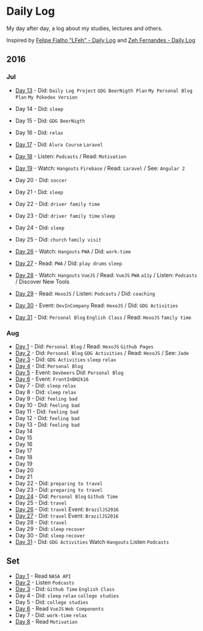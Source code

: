 # Daily Log

My day after day, a log about my studies, lectures and others.


Inspired by [Felipe Fialho "LFeh" - Daily Log](https://github.com/LFeh/dailylog) and [Zeh Fernandes - Daily Log](https://github.com/zehfernandes/dailylog/)


## 2016

### Jul

- [Day 13](https://github.com/YanMagale/dailylog/blob/master/registries/07-13-2016.md) -  Did: `Daily Log Project` `GDG BeerNigth Plan` `My Personal Blog Plan` `My Pókedex Version`

- Day 14 - Did: `sleep`

- Day 15 - Did: `GDG BeerNigth`

- Day 16 - Did: `relax`

- [Day 17](https://github.com/YanMagale/dailylog/blob/master/registries/07-17-2016.md) -  Did: `Alura Course` `Laravel`

- [Day 18](https://github.com/YanMagale/dailylog/blob/master/registries/07-18-2016.md) -  Listen: `Podcasts` / Read: `Motivation`

- [Day 19](https://github.com/YanMagale/dailylog/blob/master/registries/07-19-2016.md) -  Watch: `Hangouts` `Firebase` / Read: `Laravel` / See: `Angular 2`
- Day 20 - Did: `soccer`
- Day 21 - Did: `sleep`
- Day 22 - Did: `driver family time`
- Day 23 - Did: `driver family time` `sleep`
- Day 24 - Did: `sleep`
- Day 25 - Did: `church` `family visit`
- [Day 26](https://github.com/YanMagale/dailylog/blob/master/registries/07-26-2016.md) -  Watch: `Hangouts` `PWA` / Did: `work-time`
- [Day 27](https://github.com/YanMagale/dailylog/blob/master/registries/07-27-2016.md) - Read: `PWA` / Did: `play drums` `sleep`
- [Day 28](https://github.com/YanMagale/dailylog/blob/master/registries/07-28-2016.md) -  Watch: `Hangouts` `VueJS` / Read: `VueJS` `PWA` `a11y` / Listen: `Podcasts` / Discover New Tools
- [Day 29](https://github.com/YanMagale/dailylog/blob/master/registries/07-29-2016.md) -  Read: `HexoJS` / Listen: `Podcasts` / Did: `coaching`
- [Day 30](https://github.com/YanMagale/dailylog/blob/master/registries/07-30-2016.md) -  Event: `DevInCompany`  Read: `HexoJS` / Did: `GDG Activities`
- [Day 31](https://github.com/YanMagale/dailylog/blob/master/registries/07-31-2016.md) -  Did: `Personal Blog` `English Class` / Read: `HexoJS` `family time`


### Aug
- [Day 1](https://github.com/YanMagale/dailylog/blob/master/registries/08-01-2016.md) -  Did: `Personal Blog` / Read: `HexoJS`  `Github Pages`
- [Day 2](https://github.com/YanMagale/dailylog/blob/master/registries/08-02-2016.md) -  Did: `Personal Blog` `GDG Activities` / Read: `HexoJS` / See: `Jade`
- [Day 3](https://github.com/YanMagale/dailylog/blob/master/registries/08-03-2016.md) -  Did: `GDG Activities` `sleep` `relax`
- [Day 4](https://github.com/YanMagale/dailylog/blob/master/registries/08-04-2016.md) -  Did: `Personal Blog`
- [Day 5](https://github.com/YanMagale/dailylog/blob/master/registries/08-05-2016.md) -  Event: `Devbeers` Did: `Personal Blog`
- [Day 6](https://github.com/YanMagale/dailylog/blob/master/registries/08-06-2016.md) -  Event: `FrontInBH2k16`
- Day 7 - Did: `sleep` `relax`
- Day 8 - Did: `sleep` `relax`
- Day 9 - Did: `feeling bad`
- Day 10 - Did: `feeling bad`
- Day 11 - Did: `feeling bad`
- Day 12 - Did: `feeling bad`
- Day 13 - Did: `feeling bad`
- Day 14  
- Day 15  
- Day 16
- Day 17  
- Day 18  
- Day 19  
- Day 20  
- Day 21  
- Day 22 - Did: `preparing to travel`
- Day 23 - Did: `preparing to travel`
- [Day 24](https://github.com/YanMagale/dailylog/blob/master/registries/08-24-2016.md) -  Did: `Personal Blog` `Github Time`
- Day 25 - Did: `travel`
- [Day 26](https://github.com/YanMagale/dailylog/blob/master/registries/08-26-2016.md) -  Did: `travel` Event: `BrazilJS2016`
- [Day 27](https://github.com/YanMagale/dailylog/blob/master/registries/08-27-2016.md) -  Did: `travel` Event: `BrazilJS2016`
- Day 28 - Did: `travel`
- Day 29 - Did: `sleep` `recover`
- Day 30 - Did: `sleep` `recover`
- [Day 31](https://github.com/YanMagale/dailylog/blob/master/registries/08-31-2016.md) -  Did: `GDG Activities` Watch `Hangouts` Listen `Podcasts`

## Set
- [Day 1](https://github.com/YanMagale/dailylog/blob/master/registries/09-01-2016.md) - Read `NASA API`
- [Day 2](https://github.com/YanMagale/dailylog/blob/master/registries/09-02-2016.md) - Listen `Podcasts`
- [Day 3](https://github.com/YanMagale/dailylog/blob/master/registries/09-03-2016.md) -  Did: `Github Time` `English Class`
- Day 4 - Did: `sleep` `relax` `college studies`
- Day 5 - Did: `college studies`
- [Day 6](https://github.com/YanMagale/dailylog/blob/master/registries/09-06-2016.md) - Read `VueJS` `Web Components`
- Day 7 - Did: `work-time` `relax`
- [Day 8](https://github.com/YanMagale/dailylog/blob/master/registries/09-08-2016.md) - Read `Motivation`
